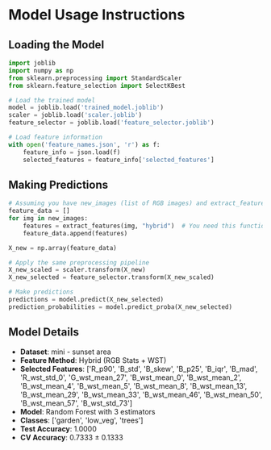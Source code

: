 # Model Usage Instructions

## Loading the Model
```python
import joblib
import numpy as np
from sklearn.preprocessing import StandardScaler
from sklearn.feature_selection import SelectKBest

# Load the trained model
model = joblib.load('trained_model.joblib')
scaler = joblib.load('scaler.joblib')
feature_selector = joblib.load('feature_selector.joblib')

# Load feature information
with open('feature_names.json', 'r') as f:
    feature_info = json.load(f)
    selected_features = feature_info['selected_features']
```

## Making Predictions
```python
# Assuming you have new_images (list of RGB images) and extract_features function
feature_data = []
for img in new_images:
    features = extract_features(img, "hybrid")  # You need this function
    feature_data.append(features)

X_new = np.array(feature_data)

# Apply the same preprocessing pipeline
X_new_scaled = scaler.transform(X_new)
X_new_selected = feature_selector.transform(X_new_scaled)

# Make predictions
predictions = model.predict(X_new_selected)
prediction_probabilities = model.predict_proba(X_new_selected)
```

## Model Details
- **Dataset**: mini - sunset area
- **Feature Method**: Hybrid (RGB Stats + WST)
- **Selected Features**: ['R_p90', 'B_std', 'B_skew', 'B_p25', 'B_iqr', 'B_mad', 'R_wst_std_0', 'G_wst_mean_27', 'B_wst_mean_0', 'B_wst_mean_2', 'B_wst_mean_4', 'B_wst_mean_5', 'B_wst_mean_8', 'B_wst_mean_13', 'B_wst_mean_29', 'B_wst_mean_33', 'B_wst_mean_46', 'B_wst_mean_50', 'B_wst_mean_57', 'B_wst_std_73']
- **Model**: Random Forest with 3 estimators
- **Classes**: ['garden', 'low_veg', 'trees']
- **Test Accuracy**: 1.0000
- **CV Accuracy**: 0.7333 ± 0.1333
